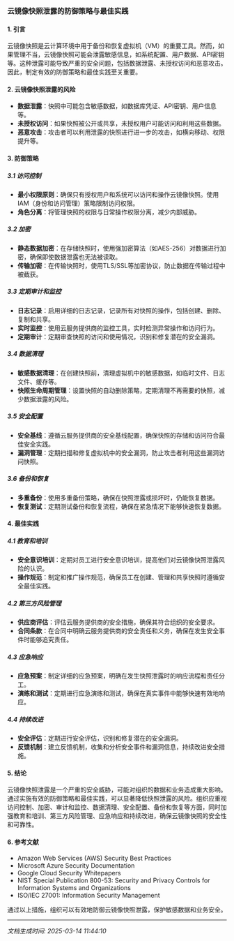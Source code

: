### 云镜像快照泄露的防御策略与最佳实践

#### 1. 引言
云镜像快照是云计算环境中用于备份和恢复虚拟机（VM）的重要工具。然而，如果管理不当，云镜像快照可能会泄露敏感信息，如系统配置、用户数据、API密钥等。这种泄露可能导致严重的安全问题，包括数据泄露、未授权访问和恶意攻击。因此，制定有效的防御策略和最佳实践至关重要。

#### 2. 云镜像快照泄露的风险
- **数据泄露**：快照中可能包含敏感数据，如数据库凭证、API密钥、用户信息等。
- **未授权访问**：如果快照被公开或共享，未授权用户可能访问和利用这些数据。
- **恶意攻击**：攻击者可以利用泄露的快照进行进一步的攻击，如横向移动、权限提升等。

#### 3. 防御策略

##### 3.1 访问控制
- **最小权限原则**：确保只有授权用户和系统可以访问和操作云镜像快照。使用IAM（身份和访问管理）策略限制访问权限。
- **角色分离**：将管理快照的权限与日常操作权限分离，减少内部威胁。

##### 3.2 加密
- **静态数据加密**：在存储快照时，使用强加密算法（如AES-256）对数据进行加密，确保即使数据泄露也无法被读取。
- **传输加密**：在传输快照时，使用TLS/SSL等加密协议，防止数据在传输过程中被截获。

##### 3.3 定期审计和监控
- **日志记录**：启用详细的日志记录，记录所有对快照的操作，包括创建、删除、复制和共享。
- **实时监控**：使用云服务提供商的监控工具，实时检测异常操作和访问行为。
- **定期审计**：定期审查快照的访问和使用情况，识别和修复潜在的安全漏洞。

##### 3.4 数据清理
- **敏感数据清理**：在创建快照前，清理虚拟机中的敏感数据，如临时文件、日志文件、缓存等。
- **快照生命周期管理**：设置快照的自动删除策略，定期清理不再需要的快照，减少数据泄露的风险。

##### 3.5 安全配置
- **安全基线**：遵循云服务提供商的安全基线配置，确保快照的存储和访问符合最佳安全实践。
- **漏洞管理**：定期扫描和修复虚拟机中的安全漏洞，防止攻击者利用这些漏洞访问快照。

##### 3.6 备份和恢复
- **多重备份**：使用多重备份策略，确保在快照泄露或损坏时，仍能恢复数据。
- **恢复测试**：定期测试备份和恢复流程，确保在紧急情况下能够快速恢复数据。

#### 4. 最佳实践

##### 4.1 教育和培训
- **安全意识培训**：定期对员工进行安全意识培训，提高他们对云镜像快照泄露风险的认识。
- **操作规范**：制定和推广操作规范，确保员工在创建、管理和共享快照时遵循安全最佳实践。

##### 4.2 第三方风险管理
- **供应商评估**：评估云服务提供商的安全措施，确保其符合组织的安全要求。
- **合同条款**：在合同中明确云服务提供商的安全责任和义务，确保在发生安全事件时能够追究责任。

##### 4.3 应急响应
- **应急预案**：制定详细的应急预案，明确在发生快照泄露时的响应流程和责任分工。
- **演练和测试**：定期进行应急演练和测试，确保在真实事件中能够快速有效地响应。

##### 4.4 持续改进
- **安全评估**：定期进行安全评估，识别和修复潜在的安全漏洞。
- **反馈机制**：建立反馈机制，收集和分析安全事件和漏洞信息，持续改进安全措施。

#### 5. 结论
云镜像快照泄露是一个严重的安全威胁，可能对组织的数据和业务造成重大影响。通过实施有效的防御策略和最佳实践，可以显著降低快照泄露的风险。组织应重视访问控制、加密、审计和监控、数据清理、安全配置、备份和恢复等方面，同时加强教育和培训、第三方风险管理、应急响应和持续改进，确保云镜像快照的安全性和可靠性。

#### 6. 参考文献
- Amazon Web Services (AWS) Security Best Practices
- Microsoft Azure Security Documentation
- Google Cloud Security Whitepapers
- NIST Special Publication 800-53: Security and Privacy Controls for Information Systems and Organizations
- ISO/IEC 27001: Information Security Management

通过以上措施，组织可以有效地防御云镜像快照泄露，保护敏感数据和业务安全。

---

*文档生成时间: 2025-03-14 11:44:10*



